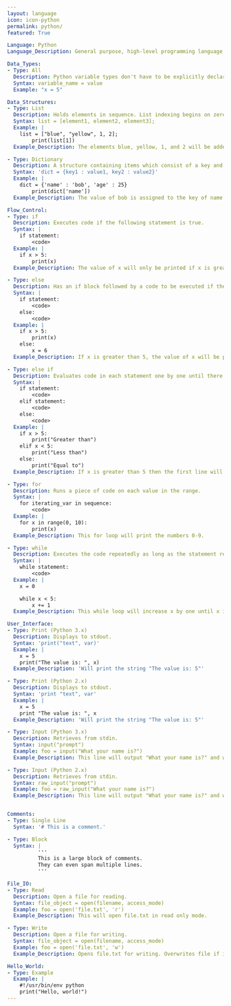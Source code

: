```yaml
---
layout: language
icon: icon-python
permalink: python/
featured: True

Language: Python
Language_Description: General purpose, high-level programming language.

Data_Types:
- Type: All
  Description: Python variable types don't have to be explicitly declared. The type declaration happens automatically when a value is assigned.
  Syntax: variable_name = value
  Example: "x = 5"

Data_Structures:
- Type: List
  Description: Holds elements in sequence. List indexing begins on zero and items do not have to be of the same data type.
  Syntax: list = [element1, element2, element3];
  Example: |
    list = ["blue", "yellow", 1, 2];
        print(list[1])
  Example_Description: The elements blue, yellow, 1, and 2 will be added to the list. The print statement will print the list item indexed on 1, which in this case is yellow.

- Type: Dictionary
  Description: A structure containing items which consist of a key and a value.
  Syntax: 'dict = {key1 : value1, key2 : value2}'
  Example: |
    dict = {'name' : 'bob', 'age' : 25}
        print(dict['name'])
  Example_Description: The value of bob is assigned to the key of name. The print statement will print the value associated with the key of name, which in this case is bob.

Flow_Control:
- Type: if
  Description: Executes code if the following statement is true.
  Syntax: |
    if statement:
        <code>
  Example: |
    if x > 5:
        print(x)
  Example_Description: The value of x will only be printed if x is greater than 5.

- Type: else
  Description: Has an if block followed by a code to be executed if the if block isn't.
  Syntax: |
    if statement:
        <code>
    else:
        <code>
  Example: |
    if x > 5:
        print(x)
    else:
        x = 6
  Example_Description: If x is greater than 5, the value of x will be printed. If it is equal to or less than 5, the value of 6 will be assigned to the variable x.

- Type: else if
  Description: Evaluates code in each statement one by one until there is a match. Only the first statement to return true will be executed!
  Syntax: |
    if statement:
        <code>
    elif statement:
        <code>
    else:
        <code>
  Example: |
    if x > 5:
        print("Greater than")
    elif x < 5:
        print("Less than")
    else:
        print("Equal to")
  Example_Description: If x is greater than 5 then the first line will execute.  If x is less than 5 then the second line will execute. If x is equal to 5 then the third line will execute.

- Type: for
  Description: Runs a piece of code on each value in the range.
  Syntax: |
    for iterating_var in sequence:
        <code>
  Example: |
    for x in range(0, 10):
        print(x)
  Example_Description: This for loop will print the numbers 0-9.

- Type: while
  Description: Executes the code repeatedly as long as the statement remains true.
  Syntax: |
    while statement:
        <code>
  Example: |
    x = 0

    while x < 5:
        x += 1
  Example_Description: This while loop will increase x by one until x is no longer less than 5.

User_Interface:
- Type: Print (Python 3.x)
  Description: Displays to stdout.
  Syntax: 'print("text", var)'
  Example: |
    x = 5
    print("The value is: ", x)
  Example_Description: 'Will print the string "The value is: 5"'

- Type: Print (Python 2.x)
  Description: Displays to stdout.
  Syntax: 'print "text", var'
  Example: |
    x = 5
    print "The value is: ", x
  Example_Description: 'Will print the string "The value is: 5"'

- Type: Input (Python 3.x)
  Description: Retrieves from stdin.
  Syntax: input("prompt")
  Example: foo = input("What your name is?")
  Example_Description: This line will output "What your name is?" and will store the users response in the variable foo.

- Type: Input (Python 2.x)
  Description: Retrieves from stdin.
  Syntax: raw_input("prompt")
  Example: foo = raw_input("What your name is?")
  Example_Description: This line will output "What your name is?" and will store the users response in the variable foo.


Comments:
- Type: Single Line
  Syntax: '# This is a comment.'

- Type: Block
  Syntax: |
          '''
          This is a large block of comments.
          They can even span multiple lines.
          '''

File_IO:
- Type: Read
  Description: Open a file for reading.
  Syntax: file_object = open(filename, access_mode)
  Example: foo = open('file.txt', 'r')
  Example_Description: This will open file.txt in read only mode.

- Type: Write
  Description: Open a file for writing.
  Syntax: file_object = open(filename, access_mode)
  Example: foo = open('file.txt', 'w')
  Example_Description: Opens file.txt for writing. Overwrites file if it exists and creates the file it does not.

Hello_World:
- Type: Example
  Example: |
    #!/usr/bin/env python
    print("Hello, world!")
---
```

